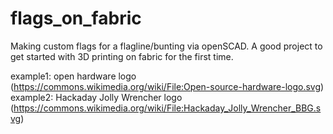 # flags_on_fabric
Making custom flags for a flagline/bunting via openSCAD. A good project to get started with 3D printing on fabric for the first time.


example1: open hardware logo (https://commons.wikimedia.org/wiki/File:Open-source-hardware-logo.svg)
example2: Hackaday Jolly Wrencher logo (https://commons.wikimedia.org/wiki/File:Hackaday_Jolly_Wrencher_BBG.svg)
